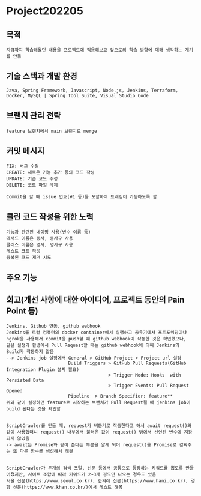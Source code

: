 # Project202205


## 목적 

    지금까지 학습해왔던 내용을 프로젝트에 적용해보고 앞으로의 학습 방향에 대해 생각하는 계기를 만듦


## 기술 스택과 개발 환경 

    Java, Spring Framework, Javascript, Node.js, Jenkins, Terraform, Docker, MySQL | Spring Tool Suite, Visual Studio Code


## 브랜치 관리 전략  

    feature 브랜치에서 main 브랜치로 merge


## 커밋 메시지

    FIX: 버그 수정
    CREATE: 새로운 기능 추가 등의 코드 작성
    UPDATE: 기존 코드 수정
    DELETE: 코드 파일 삭제

    Commit을 할 때 issue 번호(#1 등)를 포함하여 트래킹이 가능하도록 함


## 클린 코드 작성을 위한 노력

    기능과 관련된 네이밍 사용(변수 이름 등)
    메서드 이름은 동사, 동사구 사용
    클래스 이름은 명사, 명사구 사용
    테스트 코드 작성
    중복된 코드 제거 시도


## 주요 기능


## 회고(개선 사항에 대한 아이디어, 프로젝트 동안의 Pain Point 등)

    Jenkins, Github 연동, github webhook
    Jenkins를 로컬 컴퓨터의 docker container에서 실행하고 공유기에서 포트포워딩이나 ngrok을 사용해서 commit을 push할 때 github webhook이 작동한 것은 확인했으나, 
    같은 설정과 환경에서 Pull Request할 때는 github webhook에 의해 Jenkins의 Build가 작동하지 않음 
    --> Jenkins job 설정에서 General > GitHub Project > Project url 설정
                           Build Triggers > GitHub Pull Requests(GitHub Integration Plugin 설치 필요)
                                          > Trigger Mode: Hooks  with Persisted Data
                                          > Trigger Events: Pull Request Opened
                           Pipeline  > Branch Specifier: feature**
    위와 같이 설정하면 feature로 시작하는 브랜치가 Pull Request될 때 jenkins job이 build 된다는 것을 확인함


    ScriptCrawler를 만들 때, request가 비동기로 작동한다고 해서 await request()와 같이 사용했더니 request() 내부에서 불러온 값이 request() 밖에서 선언된 변수에 저장되지 않았음
    -> await는 Promise와 같이 쓴다는 부분을 알게 되어 request()를 Promise로 감싸주는 또 다른 함수를 생성해서 해결


    ScriptCrawler가 두개의 검색 포털, 신문 등에서 공통으로 등장하는 키워드를 뽑도록 만들어졌지만, 사이트 조합에 따라 키워드가 2~3개 정도만 나오는 경우도 있음
    서울 신문(https://www.seoul.co.kr), 한겨레 신문(https://www.hani.co.kr), 경향 신문(https://www.khan.co.kr/)에서 테스트 해봄
